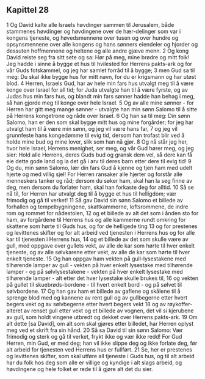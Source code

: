 ## Kapittel 28

1 Og David kalte alle Israels høvdinger sammen til Jerusalem, både stammenes høvdinger og høvdingene over de hær-delinger som var i kongens tjeneste, og høvedsmennene over tusen og over hundre og opsynsmennene over alle kongens og hans sønners eiendeler og hjorder og dessuten hoffmennene og heltene og alle andre gjæve menn.
2 Og kong David reiste seg fra sitt sete og sa: Hør på meg, mine brødre og mitt folk! Jeg hadde i sinne å bygge et hus til hvilested for Herrens pakts-ark og for vår Guds fotskammel, og jeg har samlet forråd til å bygge;
3 men Gud sa til meg: Du skal ikke bygge hus for mitt navn, for du er krigsmann og har utøst blod.
4 Herren, Israels Gud, har av hele min fars hus utvalgt meg til å være konge over Israel for all tid; for Juda utvalgte han til å være fyrste, og av Judas hus min fars hus, og blandt min fars sønner hadde han behag i meg, så han gjorde meg til konge over hele Israel.
5 Og av alle mine sønner - for Herren har gitt meg mange sønner - utvalgte han min sønn Salomo til å sitte på Herrens kongetrone og råde over Israel.
6 Og han sa til meg: Din sønn Salomo, han er den som skal bygge mitt hus og mine forgårder; for jeg har utvalgt ham til å være min sønn, og jeg vil være hans far,
7 og jeg vil grunnfeste hans kongedømme til evig tid, dersom han trofast blir ved å holde mine bud og mine lover, slik som han nå gjør.
8 Og nå står jeg her, hvor hele Israel, Herrens menighet, ser meg, og vår Gud hører meg, og jeg sier: Hold alle Herrens, deres Guds bud og gransk dem vel, så dere kan få eie dette gode land og la det gå i arv til deres barn etter dere til evig tid!
9 Og du, min sønn Salomo, lær din fars Gud å kjenne og tjen ham med udelt hjerte og med villig sjel! For Herren ransaker alle hjerter og forstår alle menneskers tanker og råd; dersom du søker ham, skal han la seg finne av deg, men dersom du forlater ham, skal han forkaste deg for alltid.
10 Så se nå til, for Herren har utvalgt deg til å bygge et hus til helligdom; vær frimodig og gå til verket!
11 Så gav David sin sønn Salomo et billede av forhallen og tempelbygningene, skattkammerne, loftsrommene, de indre rom og rommet for nådestolen,
12 og et billede av alt det som i ånden sto for ham, av forgårdene til Herrens hus og alle kammerne rundt omkring for skattene som hørte til Guds hus, og for de helligede ting
13 og for prestenes og levittenes skifter og for alt arbeid ved tjenesten i Herrens hus og for alle kar til tjenesten i Herrens hus,
14 og et billede av det som skulle være av gull, med oppgave over gullets vekt, av alle de kar som hørte til hver enkelt tjeneste, og av alle sølvkarene etter vekt, av alle de kar som hørte til hver enkelt tjeneste.
15 Og han oppgav ham vekten på gull-lysestakene med tilhørende lamper av gull - vekten på hver enkelt lysestake med tilhørende lamper - og på sølvlysestakene - vekten på hver enkelt lysestake med tilhørende lamper - alt etter det hver lysestake skulle brukes til,
16 og vekten på gullet til skuebrøds-bordene - til hvert enkelt bord - og på sølvet til sølvbordene.
17 Og han gav ham et billede av gaflene og skålene til å sprenge blod med og kannene av rent gull og av gullbegerne etter hvert begers vekt og av sølvbegerne etter hvert begers vekt
18 og av røykoffer-alteret av renset gull etter vekt og et billede av vognen, det vil si kjerubene av gull, som holdt vingene utbredt og dekket over Herrens pakts-ark.
19 Om alt dette [sa David], om alt som skal gjøres etter billedet, har Herren oplyst meg ved et skrift fra sin hånd.
20 Så sa David til sin sønn Salomo: Vær frimodig og sterk og gå til verket, frykt ikke og vær ikke redd! For Gud Herren, min Gud, er med deg; han vil ikke slippe deg og ikke forlate deg, før alt arbeid for tjenesten ved Herrens hus er fullført.
21 Se, her er prestenes og levittenes skifter, som skal utføre all tjeneste i Guds hus, og til alt arbeid har du folk hos deg som alle er villige og kyndige i alt slags arbeid, og høvdingene og hele folket er rede til å gjøre alt det du sier.
